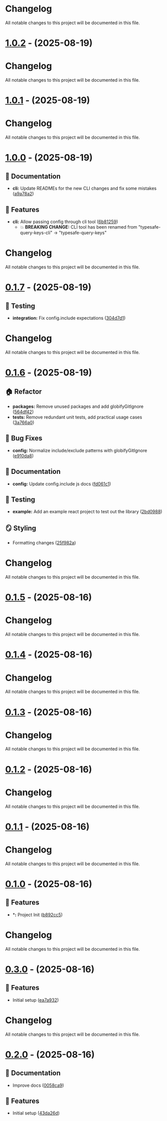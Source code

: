 # Changelog

All notable changes to this project will be documented in this file.

# [1.0.2](https://github.com/frstycodes/typesafe-query-keys/compare/v1.0.1...v1.0.2) - (2025-08-19)

# Changelog

All notable changes to this project will be documented in this file.

# [1.0.1](https://github.com/frstycodes/typesafe-query-keys/compare/v1.0.0...v1.0.1) - (2025-08-19)

# Changelog

All notable changes to this project will be documented in this file.

# [1.0.0](https://github.com/frstycodes/typesafe-query-keys/compare/v0.1.7...v1.0.0) - (2025-08-19)

## 📝 Documentation

- **cli:** Update READMEs for the new CLI changes and fix some mistakes ([a9a78a2](https://github.com/frstycodes/typesafe-query-keys/commit/a9a78a2aecb1729fe78e50852688713a1e5db9d6))

## 🚀 Features

- **cli:** Allow passing config through cli tool ([6b81259](https://github.com/frstycodes/typesafe-query-keys/commit/6b81259bea6a64e36d073245821722bdc122e97b))
  - 💥 **BREAKING CHANGE:** CLI tool has been renamed from "typesafe-query-keys-cli" -> "typesafe-query-keys"

# Changelog

All notable changes to this project will be documented in this file.

# [0.1.7](https://github.com/frstycodes/typesafe-query-keys/compare/v0.1.6...v0.1.7) - (2025-08-19)

## 🧪 Testing

- **integration:** Fix config.include expectations ([304d7d1](https://github.com/frstycodes/typesafe-query-keys/commit/304d7d1f045028938f08d2b8102fd08be17e3b90))

# Changelog

All notable changes to this project will be documented in this file.

# [0.1.6](https://github.com/frstycodes/typesafe-query-keys/compare/v0.1.5...v0.1.6) - (2025-08-19)

## 🏠 Refactor

- **packages:** Remove unused packages and add globifyGitIgnore ([564df42](https://github.com/frstycodes/typesafe-query-keys/commit/564df429f77614262b17dc8ebb154c8cf85a579b))
- **tests:** Remove redundant unit tests, add practical usage cases ([3a766a0](https://github.com/frstycodes/typesafe-query-keys/commit/3a766a0f704b14ba3e7734889d0a97eece51a856))

## 🐛 Bug Fixes

- **config:** Normalize include/exclude patterns with globifyGitIgnore ([e910da8](https://github.com/frstycodes/typesafe-query-keys/commit/e910da866f3d77a7cc7b3b8c90d30e6e9e692fb2))

## 📝 Documentation

- **config:** Update config.include js docs ([fd061c1](https://github.com/frstycodes/typesafe-query-keys/commit/fd061c14f02be1df9638f96a563a7bc18505abd2))

## 🧪 Testing

- **example:** Add an example react project to test out the library ([2bd0988](https://github.com/frstycodes/typesafe-query-keys/commit/2bd0988c5e8428b210d6918aacebf800d08cb2d3))

## 🪞 Styling

- Formatting changes ([25f982a](https://github.com/frstycodes/typesafe-query-keys/commit/25f982a1d084127f899a2675b8858ba2256c85f5))

# Changelog

All notable changes to this project will be documented in this file.

# [0.1.5](https://github.com/frstycodes/typesafe-query-keys/compare/v0.1.4...v0.1.5) - (2025-08-16)

# Changelog

All notable changes to this project will be documented in this file.

# [0.1.4](https://github.com/frstycodes/typesafe-query-keys/compare/v0.1.3...v0.1.4) - (2025-08-16)

# Changelog

All notable changes to this project will be documented in this file.

# [0.1.3](https://github.com/frstycodes/typesafe-query-keys/compare/v0.1.2...v0.1.3) - (2025-08-16)

# Changelog

All notable changes to this project will be documented in this file.

# [0.1.2](https://github.com/frstycodes/typesafe-query-keys/compare/v0.1.1...v0.1.2) - (2025-08-16)

# Changelog

All notable changes to this project will be documented in this file.

# [0.1.1](https://github.com/frstycodes/typesafe-query-keys/compare/v0.1.0...v0.1.1) - (2025-08-16)

# Changelog

All notable changes to this project will be documented in this file.

# [0.1.0](https://github.com/frstycodes/typesafe-query-keys/tree/v0.1.0) - (2025-08-16)

## 🚀 Features

- ***:** Project Init ([b892cc5](https://github.com/frstycodes/typesafe-query-keys/commit/b892cc5b4c9054e2b9f88bba5a6a9a1b3240030b))

# Changelog

All notable changes to this project will be documented in this file.

# [0.3.0](https://github.com/frstycodes/typesafe-query-keys/tree/v0.3.0) - (2025-08-16)

## 🚀 Features

- Initial setup ([ea7a932](https://github.com/frstycodes/typesafe-query-keys/commit/ea7a932a0ece623d9a20c4254077e521f2432681))

# Changelog

All notable changes to this project will be documented in this file.

# [0.2.0](https://github.com/frstycodes/typesafe-query-keys/tree/v0.2.0) - (2025-08-16)

## 📝 Documentation

- Improve docs ([0058ca9](https://github.com/frstycodes/typesafe-query-keys/commit/0058ca9b2e7fe7f7ae3873b8ed83ef7326a4bc86))

## 🚀 Features

- Initial setup ([43da26d](https://github.com/frstycodes/typesafe-query-keys/commit/43da26d11177b4d6bb5536042f4f27f22022f547))

